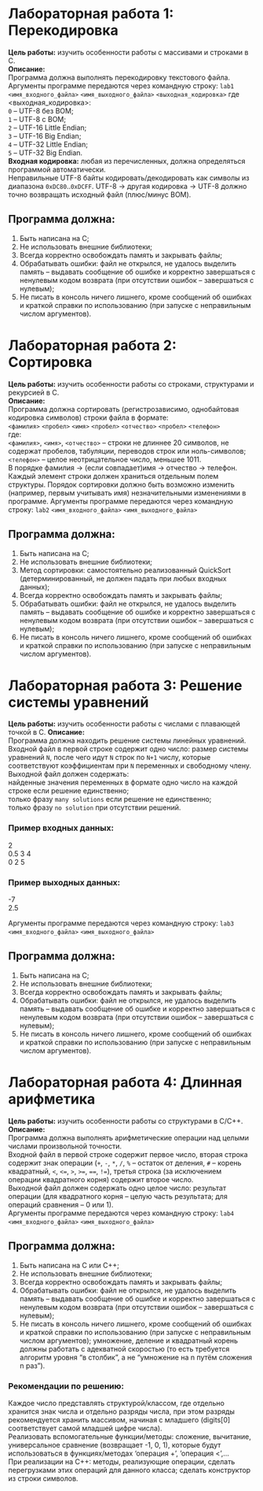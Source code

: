 # Лабораторная работа 1: Перекодировка
**Цель работы:** изучить особенности работы с массивами и строками в C.  
**Описание:**  
Программа должна выполнять перекодировку текстового файла.  
Аргументы программе передаются через командную строку:
`lab1` `<имя_входного_файла>` `<имя_выходного_файла>` `<выходная_кодировка>`
где <выходная_кодировка>:  
`0` – UTF-8 без BOM;  
`1` – UTF-8 с BOM;  
`2` – UTF-16 Little Endian;  
`3` – UTF-16 Big Endian;  
`4` – UTF-32 Little Endian;  
`5` – UTF-32 Big Endian.    
**Входная кодировка:** любая из перечисленных, должна определяться программой автоматически.  
Неправильные UTF-8 байты кодировать/декодировать как символы из диапазона `0xDC80`..`0xDCFF`. UTF-8 -> другая кодировка -> UTF-8 должно точно возвращать исходный файл (плюс/минус BOM).  
## Программа должна:
1. Быть написана на C;
2. Не использовать внешние библиотеки;
3. Всегда корректно освобождать память и закрывать файлы;
4. Обрабатывать ошибки: файл не открылся, не удалось выделить память – выдавать сообщение об ошибке и корректно завершаться с ненулевым кодом возврата (при отсутствии ошибок – завершаться с нулевым);
5. Не писать в консоль ничего лишнего, кроме сообщений об ошибках и краткой справки по использованию (при запуске с неправильным числом аргументов).
# Лабораторная работа 2: Сортировка
**Цель работы:** изучить особенности работы со строками, структурами и рекурсией в C.  
**Описание:**  
Программа должна сортировать (регистрозависимо, однобайтовая кодировка символов) строки файла в формате:   
`<фамилия>` `<пробел>` `<имя>` `<пробел>` `<отчество>` `<пробел>` `<телефон>`  
где:  
`<фамилия>`, `<имя>`, `<отчество>` – строки не длиннее 20 символов, не содержат пробелов, табуляции, переводов строк или ноль-символов;  
`<телефон>` – целое неотрицательное число, меньшее 1011.  
В порядке фамилия -> (если совпадает)имя -> отчество -> телефон.  
Каждый элемент строки должен храниться отдельным полем структуры. Порядок сортировки должно быть возможно изменить (например, первым учитывать имя) незначительными изменениями в программе.
Аргументы программе передаются через командную строку:
`lab2` `<имя_входного_файла>` `<имя_выходного_файла>`  
## Программа должна:
1. Быть написана на C;
2. Не использовать внешние библиотеки;
3. Метод сортировки: самостоятельно реализованный QuickSort (детерминированный, не должен падать при любых входных данных);
4. Всегда корректно освобождать память и закрывать файлы;
5. Обрабатывать ошибки: файл не открылся, не удалось выделить память – выдавать сообщение об ошибке и корректно завершаться с ненулевым кодом возврата (при отсутствии ошибок – завершаться с нулевым);
6. Не писать в консоль ничего лишнего, кроме сообщений об ошибках и краткой справки по использованию (при запуске с неправильным числом аргументов).
# Лабораторная работа 3: Решение системы уравнений
**Цель работы:** изучить особенности работы с числами с плавающей точкой в C.
**Описание:**  
Программа должна находить решение системы линейных уравнений.
Входной файл в первой строке содержит одно число: размер системы уравнений `N`, после чего идут `N` строк по `N+1` числу, которые соответствуют коэффициентам при `N` переменных и свободному члену.
Выходной файл должен содержать:  
найденные значения переменных в формате одно число на каждой строке если решение единственно;  
только фразу `many solutions` если решение не единственно;  
только фразу `no solution` при отсутствии решений.  
### Пример входных данных:  
2  
0.5 3 4  
0 2 5
### Пример выходных данных:  
-7  
2.5   

Аргументы программе передаются через командную строку:
`lab3` `<имя_входного_файла>` `<имя_выходного_файла>`
## Программа должна:  
1. Быть написана на C;  
2. Не использовать внешние библиотеки;  
3. Всегда корректно освобождать память и закрывать файлы;  
4. Обрабатывать ошибки: файл не открылся, не удалось выделить память – выдавать сообщение об ошибке и корректно завершаться с ненулевым кодом возврата (при отсутствии ошибок – завершаться с нулевым);  
5. Не писать в консоль ничего лишнего, кроме сообщений об ошибках и краткой справки по использованию (при запуске с неправильным числом аргументов).
# Лабораторная работа 4: Длинная арифметика
**Цель работы:** изучить особенности работы со структурами в C/C++.  
**Описание:**  
Программа должна выполнять арифметические операции над целыми числами произвольной точности.  
Входной файл в первой строке содержит первое число, вторая строка содержит знак операции (`+`, `-`, `*`, `/`, `%` – остаток от деления, `#` – корень квадратный, `<`, `<=`, `>`, `>=`, `==`, `!=`), третья строка (за исключением операции квадратного корня) содержит второе число.  
Выходной файл должен содержать одно целое число: результат операции (для квадратного корня – целую часть результата; для операций сравнения – 0 или 1).  
Аргументы программе передаются через командную строку:
`lab4` `<имя_входного_файла>` `<имя_выходного_файла>`  
## Программа должна:
1. Быть написана на C или C++;
2. Не использовать внешние библиотеки;
3. Всегда корректно освобождать память и закрывать файлы;
4. Обрабатывать ошибки: файл не открылся, не удалось выделить память – выдавать сообщение об ошибке и корректно завершаться с ненулевым кодом возврата (при отсутствии ошибок – завершаться с нулевым);
5. Не писать в консоль ничего лишнего, кроме сообщений об ошибках и краткой справки по использованию (при запуске с неправильным числом аргументов);
умножение, деление и квадратный корень должны работать с адекватной скоростью (то есть требуется алгоритм уровня “в столбик”, а не “умножение на n путём сложения n раз”).  
### Рекомендации по решению:
Каждое число представлять структурой/классом, где отдельно хранится знак числа и отдельно разряды числа, при этом разряды рекомендуется хранить массивом, начиная с младшего (digits[0] соответствует самой младшей цифре числа).  
Реализовать вспомогательные функции/методы: сложение, вычитание, универсальное сравнение (возвращает -1, 0, 1), которые будут использоваться в функциях/методах ‘операция +’, ’операция <’,...  
При реализации на C++: методы, реализующие операции, сделать перегрузками этих операций для данного класса; сделать конструктор из строки символов.
